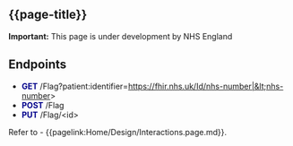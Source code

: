 ## {{page-title}}

  <div markdown="span" class="alert alert-warning" role="alert"><i class="fas fa-exclamation-triangle"></i><b> Important:</b> This page is under development by NHS England</div>
  

## Endpoints

- **<font color="#00008B">GET</font>** /Flag?patient:identifier=https://fhir.nhs.uk/Id/nhs-number|&lt;nhs-number&gt;
- **<font color="#00008B">POST</font>** /Flag
- **<font color="#00008B">PUT</font>** /Flag/&lt;id&gt;

Refer to - {{pagelink:Home/Design/Interactions.page.md}}. 